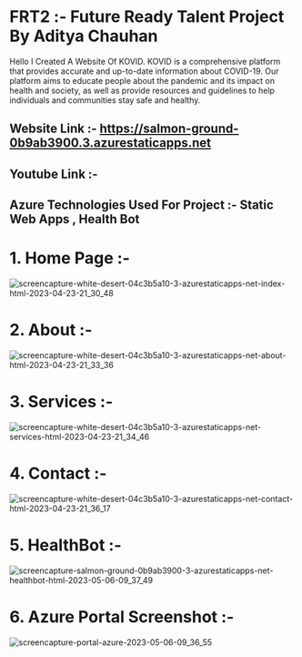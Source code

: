 # FRT2 :- Future Ready Talent Project By Aditya Chauhan

Hello I Created A Website Of KOVID. 
KOVID is a comprehensive platform that provides accurate and up-to-date information about COVID-19. Our platform aims to educate people about the pandemic and its impact on health and society, as well as provide resources and guidelines to help individuals and communities stay safe and healthy.

## Website Link :- https://salmon-ground-0b9ab3900.3.azurestaticapps.net
## Youtube Link :- 
## Azure Technologies Used For Project :- Static Web Apps , Health Bot

# 1. Home Page :- 
![screencapture-white-desert-04c3b5a10-3-azurestaticapps-net-index-html-2023-04-23-21_30_48](https://user-images.githubusercontent.com/90275944/233852577-b8694024-aa5b-48b3-af83-3a7b959b1e8b.png)

# 2. About :- 
![screencapture-white-desert-04c3b5a10-3-azurestaticapps-net-about-html-2023-04-23-21_33_36](https://user-images.githubusercontent.com/90275944/233852597-76bd8c56-d64a-4d39-98c3-8a3d474121d1.png)

# 3. Services :- 
![screencapture-white-desert-04c3b5a10-3-azurestaticapps-net-services-html-2023-04-23-21_34_46](https://user-images.githubusercontent.com/90275944/233852612-36a97ceb-5aaa-45fc-b146-553ce140b89c.png)

# 4. Contact :- 
![screencapture-white-desert-04c3b5a10-3-azurestaticapps-net-contact-html-2023-04-23-21_36_17](https://user-images.githubusercontent.com/90275944/233852639-395af14f-973e-47dd-9a19-fbbcf6bb806e.png)

# 5. HealthBot :-
![screencapture-salmon-ground-0b9ab3900-3-azurestaticapps-net-healthbot-html-2023-05-06-09_37_49](https://user-images.githubusercontent.com/132263141/236599175-aef703b4-dc4a-44de-affe-e48e00960f8a.png)

# 6. Azure Portal Screenshot :- 
![screencapture-portal-azure-2023-05-06-09_36_55](https://user-images.githubusercontent.com/132263141/236599021-44fa0fa8-578f-4154-b03f-70575e079b4e.png)
